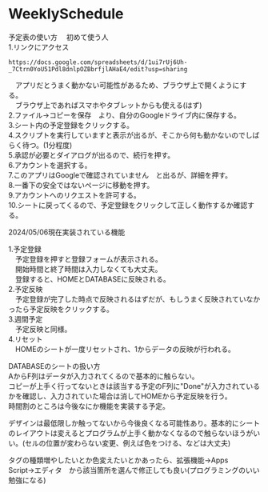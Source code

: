 # WeeklySchedule

予定表の使い方　
初めて使う人  
1.リンクにアクセス

	https://docs.google.com/spreadsheets/d/1ui7rUj6Uh-_7Ctrn0YoU51Pdl8dnlpOZBbrfjlAHaE4/edit?usp=sharing

　アプリだとうまく動かない可能性があるため、ブラウザ上で開くようにする。  
　ブラウザ上であればスマホやタブレットからも使える(はず)  
2.ファイル→コピーを保存　より、自分のGoogleドライブ内に保存する。  
3.シート内の予定登録をクリックする。  
4.スクリプトを実行していますと表示が出るが、そこから何も動かないのでしばらく待つ。(1分程度)  
5.承認が必要とダイアログが出るので、続行を押す。  
6.アカウントを選択する。  
7.このアプリはGoogleで確認されていません　と出るが、詳細を押す。  
8.一番下の安全ではないページに移動を押す。  
9.アカウントへのリクエストを許可する。  
10.シートに戻ってくるので、予定登録をクリックして正しく動作するか確認する。  

2024/05/06現在実装されている機能

1.予定登録  
　予定登録を押すと登録フォームが表示される。  
　開始時間と終了時間は入力しなくても大丈夫。  
　登録すると、HOMEとDATABASEに反映される。  
2.予定反映  
　予定登録が完了した時点で反映されるはずだが、もしうまく反映されていなかったら予定反映をクリックする。  
3.週間予定  
　予定反映と同様。  
4.リセット  
　HOMEのシートが一度リセットされ、1からデータの反映が行われる。  

DATABASEのシートの扱い方  
AからF列はデータが入力されてくるので基本的に触らない。  
コピーが上手く行ってないときは該当する予定のF列に"Done"が入力されているかを確認し、入力されていた場合は消してHOMEから予定反映を行う。  
時間割のところは今後なにか機能を実装する予定。  

デザインは最低限しか触ってないから今後良くなる可能性あり。基本的にシートのレイアウトは変えるとプログラムが上手く動かなくなるので触らないほうがいい。(セルの位置が変わらない変更、例えば色をつける、などは大丈夫)

タグの種類増やしたいとか色変えたいとかあったら、拡張機能→Apps　Script→エディタ　から該当箇所を選んで修正しても良い(プログラミングのいい勉強になる)

